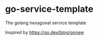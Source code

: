 # go-service-template
The golang hexagonal service template  
  
Inspired by https://go.dev/blog/gonew  
  



